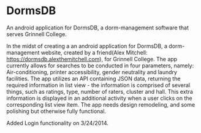 DormsDB
=======

An android application for DormsDB, a dorm-management software that serves Grinnell College.


In the midst of creating a an android application for DormsDB, a dorm-management website, created by a friend(Alex Mitchell: https://dormsdb.alexthemitchell.com), for Grinnell College. The app currently allows for searches to be conducted in four parameters, namely: Air-conditioning, printer accessibility, gender neutrality and laundry facilities. The app utilizes an API containing JSON data, returning the required information in list view - the information is comprised of several things, such as ratings, type, number of raters, cluster and hall. This extra information is displayed in an additional activity when a user clicks on the corresponding list view item.  The app needs design remodeling, and some polishing but otherwise fully functional. 

Added Login functionality on 3/24/2014.

